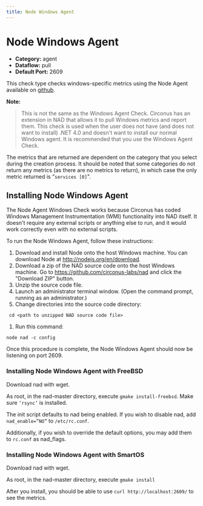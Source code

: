 ```yaml
---
title: Node Windows Agent
---
```


# Node Windows Agent

 * **Category:** agent
 * **Dataflow:** pull
 * **Default Port:** 2609

This check type checks windows-specific metrics using the Node Agent available on [github](https://github.com/circonus-labs/nad).

**Note:**
> This is not the same as the Windows Agent Check. Circonus has an extension in NAD that allows it to pull Windows metrics and report them. This check is used when the user does not have (and does not want to install) .NET 4.0 and doesn't want to install our normal Windows agent. It is recommended that you use the Windows Agent Check.

The metrics that are returned are dependent on the category that you select during the creation process. It should be noted that some categories do not return any metrics (as there are no metrics to return), in which case the only metric returned is "`services [0]`".

## Installing Node Windows Agent

The Node Agent Windows Check works because Circonus has coded Windows Management Instrumentation (WMI) functionality into NAD itself. It doesn't require any external scripts or anything else to run, and it would work correctly even with no external scripts.

To run the Node Windows Agent, follow these instructions:
 1. Download and install Node onto the host Windows machine. You can download Node at http://nodejs.org/en/download.
 1. Download a zip of the NAD source code onto the host Windows machine. Go to https://github.com/circonus-labs/nad and click the "Download ZIP" button.
 1. Unzip the source code file.
 1. Launch an administrator terminal window. (Open the command prompt, running as an administrator.)
 1. Change directories into the source code directory:
```
 cd <path to unzipped NAD source code file>
```
 1. Run this command:
```
node nad -c config
```

Once this procedure is complete, the Node Windows Agent should now be listening on port 2609.

### Installing Node Windows Agent with FreeBSD

Download nad with wget.

As root, in the nad-master directory, execute
`gmake install-freebsd`. Make sure `‘rsync’` is installed.

The init script defaults to nad being enabled. If you wish to disable nad, add `nad_enable=”NO”` to `/etc/rc.conf`.

Additionally, if you wish to override the default options, you may add them to `rc.conf` as nad_flags.

### Installing Node Windows Agent with SmartOS

Download nad with wget.

As root, in the nad-master directory, execute `gmake install`

After you install, you should be able to use `curl http://localhost:2609/` to see the metrics.
